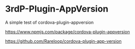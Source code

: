 # 3rdP-Plugin-AppVersion
A simple test of cordova-plugin-appversion

https://www.npmjs.com/package/cordova-plugin-appversion

https://github.com/Rareloop/cordova-plugin-app-version


